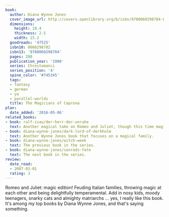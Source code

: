 ```yaml
---
book:
  author: Diana Wynne Jones
  cover_image_url: http://covers.openlibrary.org/b/isbn/9780060298784-L.jpg
  dimensions:
    height: 19.4
    thickness: 2.5
    width: 15.2
  goodreads: '47525'
  isbn10: 0060298782
  isbn13: '9780060298784'
  pages: 288
  publication_year: '1980'
  series: Chrestomanci
  series_position: '4'
  spine_color: '#745345'
  tags:
  - fantasy
  - german
  - ya
  - parallel-worlds
  title: The Magicians of Caprona
plan:
  date_added: '2016-05-06'
related_books:
- book: ralf-isau/der-herr-der-unruhe
  text: Another magical take on Romeo and Juliet, though this time magical realism.
- book: diana-wynne-jones/dark-lord-of-derkholm
  text: Another Wynne Jones book that focuses on a magical family.
- book: diana-wynne-jones/witch-week
  text: The previous book in the series.
- book: diana-wynne-jones/conrads-fate
  text: The next book in the series.
review:
  date_read:
  - 2007-03-01
  rating: 3
---
```

Romeo and Juliet: magic edition! Feuding Italian families, throwing magic at each other and being delightfully
temperamental. Add in nosy kids, moody teenagers, snarky cats and almighty matriarchs … yes, I really like this book.
It's among my top books by Diana Wynne Jones, and that's saying something.
